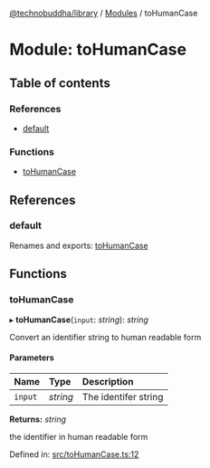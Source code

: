 [@technobuddha/library](../../README.md) / [Modules](../Modules.md) / toHumanCase

# Module: toHumanCase

## Table of contents

### References

- [default](tohumancase.md#default)

### Functions

- [toHumanCase](tohumancase.md#tohumancase)

## References

### default

Renames and exports: [toHumanCase](tohumancase.md#tohumancase)

## Functions

### toHumanCase

▸ **toHumanCase**(`input`: *string*): *string*

Convert an identifier string to human readable form

#### Parameters

| Name | Type | Description |
| :------ | :------ | :------ |
| `input` | *string* | The identifer string |

**Returns:** *string*

the identifier in human readable form

Defined in: [src/toHumanCase.ts:12](https://github.com/technobuddha/hill.software/blob/693f679/packages/library/src/toHumanCase.ts#L12)
